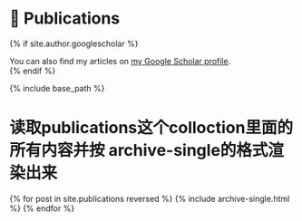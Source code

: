 # 📝 Publications

{% if site.author.googlescholar %}
  <div class="wordwrap">You can also find my articles on <a href="{{site.author.googlescholar}}">my Google Scholar profile</a>.</div>
{% endif %}

{% include base_path %}

# 读取publications这个colloction里面的所有内容并按 archive-single的格式渲染出来
{% for post in site.publications reversed %}
  {% include archive-single.html %}
{% endfor %}
